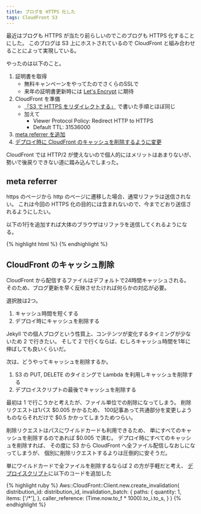 ```yaml
---
title: ブログを HTTPS 化した
tags: CloudFront S3
---
```

最近はブログも HTTPS が当たり前らしいのでこのブログも HTTPS 化することにした。
このブログは S3 上にホストされているので CloudFront と組み合わせることによって実現している。

やったのは以下のこと。

1. 証明書を取得
    * 無料キャンペーンをやってたのでさくらのSSLで
    * 来年の証明書更新時には [Let's Encrypt](https://letsencrypt.org/) に期待
2. CloudFront を準備
    * [「S3 で HTTPS をリダイレクトする」](/2015/10/01/redirect-https-using-s3) で書いた手順とほぼ同じ
    * 加えて
        * Viewer Protocol Policy: Redirect HTTP to HTTPS
        * Default TTL: 31536000
3. [meta referrer を追加](#meta-referrer)
4. [デプロイ時に CloudFront のキャッシュを削除するように変更](#cloudfront-)

CloudFront では HTTP/2 が使えないので個人的にはメリットはあまりないが、
勢いで後戻りできない道に踏み込んでしまった。


## meta referrer

https のページから http のページに遷移した場合、通常リファラは送信されない。
これは今回の HTTPS 化の目的には含まれないので、今までどおり送信されるようにしたい。

以下の1行を追加すれば大体のブラウザはリファラを送信してくれるようになる。

{% highlight html %}
<meta name="referrer" content="unsafe-url">
{% endhighlight %}

## CloudFront のキャッシュ削除

CloudFront から配信するファイルはデフォルトで24時間キャッシュされる。
そのため、ブログ更新を早く反映させたければ何らかの対応が必要。

選択肢は2つ。

1. キャッシュ時間を短くする
2. デプロイ時にキャッシュを削除する

Jekyll での個人ブログという性質上、コンテンツが変化するタイミングが少ないため 2 で行きたい。
そして 2 で行くならば、むしろキャッシュ時間を1年に伸ばしても良いくらいだ。

次は、どうやってキャッシュを削除するか。

1. S3 の PUT, DELETE のタイミングで Lambda を利用しキャッシュを削除する
2. デプロイスクリプトの最後でキャッシュを削除する

最初は 1 で行こうかと考えたが、ファイル単位での削除になってしまう。
削除リクエストは1パス $0.005 かかるため、
100記事あって共通部分を変更しようものならそれだけで $0.5 かかってしまうためつらい。

削除リクエストはパスにワイルドカードも利用できるため、
単にすべてのキャッシュを削除するのであれば $0.005 で済む。
デプロイ時にすべてのキャッシュを削除すれば、
その度に S3 から CloudFront へ全ファイル配信しなおしになってしまうが、
個別に削除リクエストするよりは圧倒的に安そうだ。

単にワイルドカードで全ファイルを削除するならば 2 の方が手軽だと考え、
[デプロイスクリプト](https://github.com/m4i/blog.m4i.jp/blob/master/bin/deploy)に以下のコードを追加した

{% highlight ruby %}
Aws::CloudFront::Client.new.create_invalidation(
  distribution_id: distribution_id,
  invalidation_batch: {
    paths: {
      quantity: 1,
      items: ['/*'],
    },
    caller_reference: (Time.now.to_f * 1000).to_i.to_s,
  }
)
{% endhighlight %}
